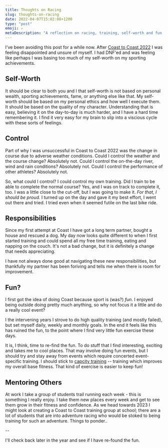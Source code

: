 ```yaml
---
title: Thoughts on Racing
slug: thoughts-on-racing
date: 2022-04-07T15:02:08+1200
type: "post"
emoji: ✍️
metaDescription: "A reflection on racing, training, self-worth and fun."
---
```


I've been avoiding this post for a while now. After [Coast to Coast 2022](/posts/coast-to-coast-2022/) I was feeling disappointed and unsure of myself. I had DNF'ed and was feeling like perhaps I was basing too much of my self-worth on my sporting achievements.

## Self-Worth
It should be clear to both you and I that self-worth is not based on personal wealth, sporting achievements, fame, or anything else like that. My self-worth should be based on my personal ethics and how well I execute them. It should be based on the quality of my character. Understanding that is easy, believing it on the day-to-day is much harder, and I have a hard time remembering it. I find it very easy for my brain to slip into a viscious cycle with these sorts of feelings.

## Control
Part of why I was unsuccessful in Coast to Coast 2022 was the change in course due to adverse weather conditions. Could I control the weather and the course change? Absolutely not. Could I control the on-the-day river, wind and rain conditions? Absolutely not. Could I control the performance of other athletes? Absolutely not.

So, what could I control? I could control my own training. Did I train to be able to complete the normal course? Yes, and I was on track to complete it, too. I was a little close to the cut-off, but I was going to make it. _For that, I should be proud._ I turned up on the day and gave it my best effort, I went out there and tried. I tried even when it seemed futile on the last bike ride.

## Responsibilities
Since my first attempt at Coast I have got a long term partner, bought a house and rescued a dog. My day now looks quite different to when I first started training and could spend all my free time training, eating and napping on the couch. It's not a bad change, but it is definitely a change that needs appreciating.

I have not always done good at navigating these new responsibilities, but thankfully my partner has been foriving and tells me when there is room for improvement.

## Fun?
I first got the idea of doing Coast because sport is (was?) _fun_. I enjoyed being outside doing pretty much anything, so why not focus it a little and do a really cool event?

I the intervening years I strove to do high quality training (and mostly failed), but set myself daily, weekly and monthly goals. In the end it feels like this has ruined the fun, to the point where I find very little fun exercise these days.

It is, I think, time to re-find the fun. To do stuff that I find interesting, exciting and takes me to cool places. That may involve doing fun events, but I should try and stay away from events which require concerted event-specific training. I should stick to [capcity training](https://uphillathlete.com/capacity-training-vs-utilization-training/) -- training which improves my overall base fitness. That kind of exercise is easier to keep fun!

## Mentoring Others
At work I take a group of students trail running each week - this is something I really enjoy. I take them new places every week and get to see them grow in their fitness and confidence. As we head towards 2023 I might look at creating a Coast to Coast training group at school; there are a lot of students that are into adventure racing who would be stoked to being training for such an adventure. Things to ponder..

--

I'll check back later in the year and see if I have re-found the fun.
